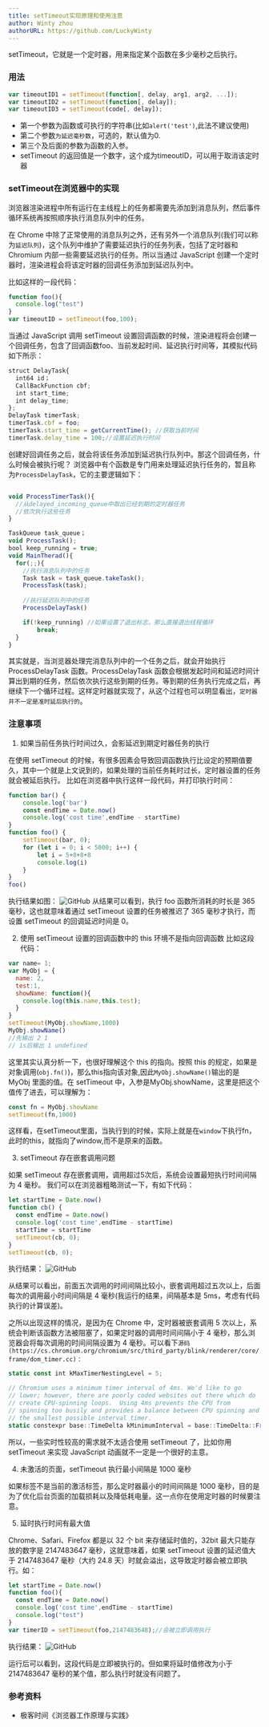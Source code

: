```yaml
---
title: setTimeout实现原理和使用注意
author: Winty zhou
authorURL: https://github.com/LuckyWinty
---
```


setTimeout，它就是一个定时器，用来指定某个函数在多少毫秒之后执行。
<!--truncate-->

### 用法
```js 
var timeoutID1 = setTimeout(function[, delay, arg1, arg2, ...]);
var timeoutID2 = setTimeout(function[, delay]);
var timeoutID3 = setTimeout(code[, delay]);
```
+ 第一个参数为函数或可执行的字符串(比如`alert('test')`,此法不建议使用)
+ 第二个参数`为延迟毫秒数`，可选的，默认值为0.
+ 第三个及后面的参数为函数的入参。
+ setTimeout 的返回值是一个数字，这个成为timeoutID，可以用于取消该定时器

### setTimeout在浏览器中的实现
浏览器渲染进程中所有运行在主线程上的任务都需要先添加到消息队列，然后事件循环系统再按照顺序执行消息队列中的任务。

在 Chrome 中除了正常使用的消息队列之外，还有另外一个消息队列(我们可以称为`延迟队列`)，这个队列中维护了需要延迟执行的任务列表，包括了定时器和 Chromium 内部一些需要延迟执行的任务。所以当通过 JavaScript 创建一个定时器时，渲染进程会将该定时器的回调任务添加到延迟队列中。

比如这样的一段代码：
```js
function foo(){
  console.log("test")
}
var timeoutID = setTimeout(foo,100);
```
当通过 JavaScript 调用 setTimeout 设置回调函数的时候，渲染进程将会创建一个回调任务，包含了回调函数foo、当前发起时间、延迟执行时间等，其模拟代码如下所示：
```js
struct DelayTask{
  int64 id；
  CallBackFunction cbf;
  int start_time;
  int delay_time;
};
DelayTask timerTask;
timerTask.cbf = foo;
timerTask.start_time = getCurrentTime(); //获取当前时间
timerTask.delay_time = 100;//设置延迟执行时间
```
创建好回调任务之后，就会将该任务添加到延迟执行队列中。那这个回调任务，什么时候会被执行呢？
浏览器中有个函数是专门用来处理延迟执行任务的，暂且称为`ProcessDelayTask`，它的主要逻辑如下：
```js

void ProcessTimerTask(){
  //从delayed_incoming_queue中取出已经到期的定时器任务
  //依次执行这些任务
}

TaskQueue task_queue；
void ProcessTask();
bool keep_running = true;
void MainTherad(){
  for(;;){
    //执行消息队列中的任务
    Task task = task_queue.takeTask();
    ProcessTask(task);
    
    //执行延迟队列中的任务
    ProcessDelayTask()

    if(!keep_running) //如果设置了退出标志，那么直接退出线程循环
        break; 
  }
}
```
其实就是，当浏览器处理完消息队列中的一个任务之后，就会开始执行 ProcessDelayTask 函数。ProcessDelayTask 函数会根据发起时间和延迟时间计算出到期的任务，然后依次执行这些到期的任务。等到期的任务执行完成之后，再继续下一个循环过程。这样定时器就实现了，从这个过程也可以明显看出，`定时器并不一定是准时延后执行的`。
### 注意事项
1. 如果当前任务执行时间过久，会影延迟到期定时器任务的执行

在使用 setTimeout 的时候，有很多因素会导致回调函数执行比设定的预期值要久，其中一个就是上文说到的，如果处理的当前任务耗时过长，定时器设置的任务就会被延后执行。
比如在浏览器中执行这样一段代码，并打印执行时间：
```js
function bar() {
    console.log('bar')
    const endTime = Date.now()
    console.log('cost time',endTime - startTime)
}
function foo() {
    setTimeout(bar, 0);
    for (let i = 0; i < 5000; i++) {
        let i = 5+8+8+8
        console.log(i)
    }
}
foo()
```
执行结果如图：
![GitHub](https://raw.githubusercontent.com/LuckyWinty/blog/master/images/setTimeout/WechatIMG140.png)
从结果可以看到，执行 foo 函数所消耗的时长是 365 毫秒，这也就意味着通过 setTimeout 设置的任务被推迟了 365 毫秒才执行，而设置 setTimeout 的回调延迟时间是 0。

2. 使用 setTimeout 设置的回调函数中的 this 环境不是指向回调函数
比如这段代码：
```js
var name= 1;
var MyObj = {
  name: 2,
  test:1,
  showName: function(){
    console.log(this.name,this.test);
  }
}
setTimeout(MyObj.showName,1000)
MyObj.showName()
//先输出 2 1
// 1s后输出 1 undefined 
```
这里其实认真分析一下，也很好理解这个 this 的指向。按照 this 的规定，如果是对象调用(`obj.fn()`)，那么this指向该对象,因此`MyObj.showName()`输出的是 MyObj 里面的值。在 setTimeout 中，入参是MyObj.showName，这里是把这个值传了进去，可以理解为：
```js
const fn = MyObj.showName
setTimeout(fn,1000)
```
这样看，在setTimeout里面，当执行到的时候，实际上就是在`window`下执行fn，此时的this，就指向了window,而不是原来的函数。

3. setTimeout 存在嵌套调用问题

如果 setTimeout 存在嵌套调用，调用超过5次后，系统会设置最短执行时间间隔为 4 毫秒。
我们可以在浏览器粗略测试一下，有如下代码：
```js
let startTime = Date.now()
function cb() { 
  const endTime = Date.now()
  console.log('cost time',endTime - startTime)
  startTime = startTime
  setTimeout(cb, 0); 
}
setTimeout(cb, 0);
```
执行结果：
![GitHub](https://raw.githubusercontent.com/LuckyWinty/blog/master/images/setTimeout/WechatIMG141.jpeg)

从结果可以看出，前面五次调用的时间间隔比较小，嵌套调用超过五次以上，后面每次的调用最小时间间隔是 4 毫秒(我运行的结果，间隔基本是 5ms，考虑有代码执行的计算误差)。

之所以出现这样的情况，是因为在 Chrome 中，定时器被嵌套调用 5 次以上，系统会判断该函数方法被阻塞了，如果定时器的调用时间间隔小于 4 毫秒，那么浏览器会将每次调用的时间间隔设置为 4 毫秒。可以看下`源码(https://cs.chromium.org/chromium/src/third_party/blink/renderer/core/frame/dom_timer.cc)：`
```js
static const int kMaxTimerNestingLevel = 5;

// Chromium uses a minimum timer interval of 4ms. We'd like to go
// lower; however, there are poorly coded websites out there which do
// create CPU-spinning loops.  Using 4ms prevents the CPU from
// spinning too busily and provides a balance between CPU spinning and
// the smallest possible interval timer.
static constexpr base::TimeDelta kMinimumInterval = base::TimeDelta::FromMilliseconds(4);
```
所以，一些实时性较高的需求就不太适合使用 setTimeout 了，比如你用 setTimeout 来实现 JavaScript 动画就不一定是一个很好的主意。

4. 未激活的页面，setTimeout 执行最小间隔是 1000 毫秒

如果标签不是当前的激活标签，那么定时器最小的时间间隔是 1000 毫秒，目的是为了优化后台页面的加载损耗以及降低耗电量。这一点你在使用定时器的时候要注意。

5. 延时执行时间有最大值

Chrome、Safari、Firefox 都是以 32 个 bit 来存储延时值的，32bit 最大只能存放的数字是 2147483647 毫秒，这就意味着，如果 setTimeout 设置的延迟值大于 2147483647 毫秒（大约 24.8 天）时就会溢出，这导致定时器会被立即执行。如：
```js
let startTime = Date.now()
function foo(){
  const endTime = Date.now()
  console.log('cost time',endTime - startTime)
  console.log("test")
}
var timerID = setTimeout(foo,2147483648);//会被立即调用执行
```
执行结果：
![GitHub](https://raw.githubusercontent.com/LuckyWinty/blog/master/images/setTimeout/WechatIMG142.png)

运行后可以看到，这段代码是立即被执行的。但如果将延时值修改为小于 2147483647 毫秒的某个值，那么执行时就没有问题了。

### 参考资料
+ 极客时间《浏览器工作原理与实践》